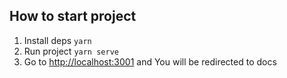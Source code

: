 ## How to start project
1. Install deps `yarn`
2. Run project `yarn serve`
3. Go to [http://localhost:3001](http://localhost:3001) and You will be redirected to docs
